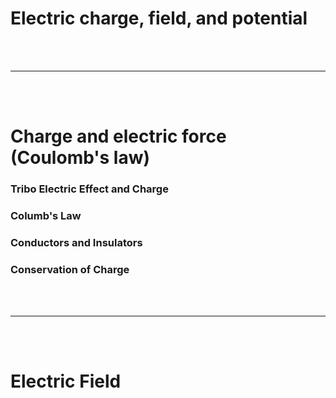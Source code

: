 # Electric charge, field, and potential

<br>
<br>

---

<br>
<br>

# Charge and electric force (Coulomb's law)

### Tribo Electric Effect and Charge

### Columb's Law

### Conductors and Insulators

### Conservation of Charge

<Br>
<br>

---

<br>
<br>

# Electric Field 
